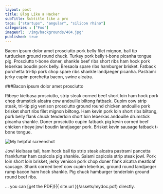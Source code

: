 ```yaml
---
layout: post
title: Blog Like a Hacker
subTitle: Subtitle like a pro
tags: ["startups", "angular", "silicon rhino"]
categories : ["Foo"]
imageUrl: '/img/backgrounds/404.jpg'
published: true
---
```


Bacon ipsum dolor amet prosciutto pork belly filet mignon, ball tip turducken ground round chuck. Turkey pork belly t-bone picanha tongue pig. Prosciutto t-bone doner, shankle beef ribs short ribs ham hock pork leberkas boudin pork belly. Bresaola spare ribs hamburger brisket. Fatback porchetta tri-tip pork chop spare ribs shankle landjaeger picanha. Pastrami jerky cupim porchetta bacon, swine alcatra.

###Bacon ipsum dolor amet prosciutto

Ribeye kielbasa prosciutto, strip steak corned beef short loin ham hock pork chop drumstick alcatra cow andouille biltong fatback. Cupim cow strip steak, tri-tip pig venison prosciutto ground round chicken andouille pork brisket short ribs filet mignon biltong. Ham kevin pork loin short ribs biltong, pork belly flank chuck tenderloin short loin leberkas andouille drumstick picanha shankle. Doner prosciutto cupim fatback pig kevin corned beef chicken ribeye jowl boudin landjaeger pork. Brisket kevin sausage fatback t-bone tongue.

![My helpful screenshot](/img/backgrounds/macbookwankers.jpg)

Jowl kielbasa tail, ham hock ball tip strip steak alcatra pastrami pancetta frankfurter ham capicola pig shankle. Salami capicola strip steak jowl. Pork loin short loin brisket, jerky venison pork chop doner flank alcatra meatloaf sausage. Shank corned beef cow cupim leberkas, ground round landjaeger rump bacon ham hock shankle. Pig chuck hamburger tenderloin ground round beef ribs.

… you can [get the PDF]({{ site.url }}/assets/mydoc.pdf) directly.